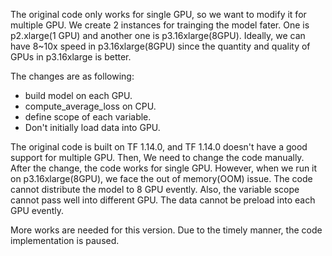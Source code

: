 The original code only works for single GPU, so we want to modify it for multiple GPU. We create 2 instances for trainging the model fater. One is p2.xlarge(1 GPU) and another one is p3.16xlarge(8GPU). Ideally, we can have 8~10x speed in p3.16xlarge(8GPU) since the quantity and quality of GPUs in p3.16xlarge is better.

The changes are as following:
* build model on each GPU. 
* compute_average_loss on CPU.
* define scope of each variable.
* Don't initially load data into GPU.

The original code is built on TF 1.14.0, and TF 1.14.0 doesn't have a good support for multiple GPU. Then, We need to change the code manually. After the change, the code works for single GPU. However, when we run it on p3.16xlarge(8GPU), we face the out of memory(OOM) issue. The code cannot distribute the model to 8 GPU evently. Also, the variable scope cannot pass well into different GPU. The data cannot be preload into each GPU evently.

More works are needed for this version. Due to the timely manner, the code implementation is paused.
